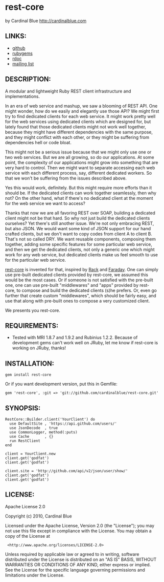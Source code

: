 # rest-core
by Cardinal Blue <http://cardinalblue.com>

## LINKS:

* [github](http://github.com/cardinalblue/rest-core)
* [rubygems](http://rubygems.org/gems/rest-core)
* [rdoc](http://rdoc.info/projects/cardinalblue/rest-core)
* [mailing list](http://groups.google.com/group/rest-core/topics)

## DESCRIPTION:

A modular and lightweight Ruby REST client infrastructure and implementations.

In an era of web service and mashup, we saw a blooming of REST API. One might
wonder, how do we easily and elegantly use those API? We might first try to
find dedicated clients for each web service. It might work pretty well for
the web services using dedicated clients which are designed for, but lately
found that those dedicated clients might not work well together, because
they might have different dependencies with the same purpose, and they might
conflict with each other, or they might be suffering from dependencies hell
or code bloat.

This might not be a serious issue because that we might only use one or two
web services. But we are all growing, so do our applications. At some point,
the complexity of our applications might grow into something that are very
hard to control. Then we might want to separate accessing each web service
with each different process, say, different dedicated workers. So that we
won't be suffering from the issues described above.

Yes this would work, definitely. But this might require more efforts than
it should be. If the dedicated clients can work together seamlessly, then
why not? On the other hand, what if there's no dedicated client at the
moment for the web service we want to access?

Thanks that now we are all favoring REST over SOAP, building a dedicated
client might not be that hard. So why not just build the dedicated clients
ourselves? Yet there's still another issue. We're not only embracing REST,
but also JSON. We would want some kind of JSON support for our hand crafted
clients, but we don't want to copy codes from client A to client B. That's
not so called DRY. We want reusable components, composing them together,
adding some specific features for some particular web service, and then we
get the dedicated clients, not only a generic one which might work for any
web service, but dedicated clients make us feel smooth to use for the
particular web service.

[rest-core][] is invented for that, inspired by [Rack][] and [Faraday][]. One
can simply use pre-built dedicated clients provided by rest-core, we assumed
this would be the most cases. Or if someone is not satisfied with the
pre-built one, one can use pre-built "middlewares" and "apps" provided by
rest-core, to compose and build the dedicated clients (s)he prefers. Or, even
go further that create custom "middlewares", which should be fairly easy,
and use that along with pre-built ones to compose a very customized client.

We presents you rest-core.

[rest-core]: https://github.com/cardinalblue/rest-core
[Rack]: https://github.com/rack/rack
[Faraday]: https://github.com/technoweenie/faraday

## REQUIREMENTS:

* Tested with MRI 1.8.7 and 1.9.2 and Rubinius 1.2.2.
  Because of development gems can't work well on JRuby,
  let me know if rest-core is working on JRuby, thanks!

## INSTALLATION:

    gem install rest-core

Or if you want development version, put this in Gemfile:

    gem 'rest-core', :git => 'git://github.com/cardinalblue/rest-core.git'

## SYNOPSIS:

    RestCore::Builder.client('YourClient') do
      use DefaultSite , 'https://api.github.com/users/'
      use JsonDecode  , true
      use CommonLogger, method(:puts)
      use Cache       , {}
      run RestClient
    end

    client = YourClient.new
    client.get('godfat')
    client.get('godfat')

    client.site = 'http://github.com/api/v2/json/user/show/'
    client.get('godfat')
    client.get('godfat')

## LICENSE:

  Apache License 2.0

  Copyright (c) 2010, Cardinal Blue

  Licensed under the Apache License, Version 2.0 (the "License");
  you may not use this file except in compliance with the License.
  You may obtain a copy of the License at

     <http://www.apache.org/licenses/LICENSE-2.0>

  Unless required by applicable law or agreed to in writing, software
  distributed under the License is distributed on an "AS IS" BASIS,
  WITHOUT WARRANTIES OR CONDITIONS OF ANY KIND, either express or implied.
  See the License for the specific language governing permissions and
  limitations under the License.
